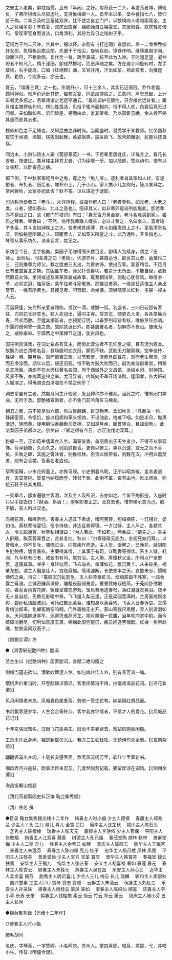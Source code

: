 <!-- { "loadSidebar": true } -->
文安主人老矣，癖耽烟霞，且有『半闲』之好。每秋获一二头，与游荡者博，博辄负，子弟所得缠头尽掷虚牝，支持惟梅卿一人。自辛未以来，堂中食指七八，皆仰给于梅。二年已及时且蓄徒双庆，犹不使之自立门户，以数梅向人唶唶索赎金。主人之负梅多矣！辛亥夏，双庆出应客，梅卿始自立锦雯堂，寄居佩春。双庆轻灵儇巧，常现宰官身而说法，口角清利，其将为异日之钱树子乎。

范铜为干约二尺许，空其中，缀以环。杂剧有《打连厢》者卽此。盖一二雏伶乔扮好女郎，执檀板且歌且拍，先置干于指尖，旋转自如，铮铮作响。继移置眉宇间，仰面注目，不稍欹侧。复作势一耸，跳至鼻端，技至此为入神。于时翘足望、凝神睨者不知凡几。稍不谨细，卽铿然掷地，而恶声随之矣。方在眉宇间旋转时，左手敲板，右手旋扇，口唱《红绣鞋》曲，五官并用，汗出如浆。熟此技者，向推昆寳、艳侬，今则多云、亦云也。

寳云，『瑞春三寳』之一也。形貌纤小，可十三余人，其实已近弱冠。乔作老媪，颇得神似。惟声价远逊其侪，每预文宴，同辈咸揶揄之。乙亥间，声誉忽起，上计车者尤多招之，若辈戏谓之老运亨通云。『最难调护花情性，只合楼台远处看。』麋月楼主赠楞仙句也。楞仙性孤洁，见俗子辄冷面相向，恒不得人欢，色衰后竟无过问者。夫如脂如韦，滔滔皆是，楞而由此，谁其责者。乃以孤僻见絶，余未尝不笑其愚而悲其志也。

楞仙知色之不足博也，又知昆曲之非时尚。当隆盛时，潜受学于某教师。忆癸酉秋夜饮于闻德，酒酣，楞拔剑起舞，英姿飒爽，振采欲飞，故朱颜雕谢，犹能以技自存。

同治末，小游仙馆主人辑《菊部羣英》一书，于若辈里居姓氏，详哉言之。看花长安者，按谱征。麋月楼主择其尤者，订为续增一册。加以品题，赞以诗句。惜有以文害辞，以辞害意之病。

都下例，于中秋家家祀月中之兔，尊之为『兔儿爷』。逐利者肖其像如人状，有泥塑者、布扎者、纸绘者，堆积市上，几于小山。家人携小儿女购归，陈瓜果拜之。常问蓉秋，汝家亦祀此否？默不答。讵以语近于谑耶。

司坊称所爱者曰『老斗』，未详所释。或强作解人曰：『老者尊称。如元老、大老之类。斗者，望如泰山、北斗之意也』。细译其义，似非寒郊瘦岛所能堪此。卽若辈亦不易出之口，故《都门竹枝词》有曰：『身无百万黄金锭，老斗名难买到家』。尝质之琴香。琴香曰：『不然，俗传我辈赚人缠头，必以斗受之，名曰金斗。富者输予多金，其斗当如绰楔上之大。贫者竭其绵薄，其斗如薙发担上之小。至若清贵名流，则如魁星所踢之斗。硕腹贾人，又如粟米所量之斗。此乃通称，非专指也』。琴香从事乐坊久，谅非妄言，姑记之。

乐坊至今日，滥竽极矣。梨园子弟赚得缠头数百金，卽倩人为赎身，谓之『出师』。出师后，同辈尊之曰『老板』。优游岁月，甚自适也。欲世其业者，蓄雏伶二三，己则推尊为师父。教之度曲三五出，为置衣饰，使出应客。面首稍佳，不匝月已有羣空冀北之势。其困盐车者，师父扑责纂切，若辈计无所出，不能自秘，葳蕤然颇自文饰。坐间或述及某某效襄成故事，辄羣相诽笑，则耻心犹存焉。每值令节，必具衣冠，袖芳版，乘车往老斗家敬贺。然接见者寡。一缘是日适值主人亲出贺节，一缘有所费也。其接见者，叩贺起，命坐谭。须臾随赏以红封，多寡一视主人云。

芳诞将逢，先约所亲爱者赐临，或饮一酒，或嬲一饭。名盛者，三四日前卽有客往，亦祝花长好意也。若人衣冠出，遍叩主客。受赏讫，随更衣入坐，各各举觞为寿，尽欢而散。至邀其摆饭者，亦预期订明，以备罗列珍错肴核，维旅烹饪亦调。所需约倍何曾一食之费。故除其诞日外，卽甚膺重名者，胡麻亦不易设。慷慨为之，咸称豪举。于靡费之中寓撙节之道，犹古风也。

国丧例禁演戏，在词史辈各有其主，而倚此营生者不无仰屋之嗟，且有流为匪类。故剏为说白清唱名目，登场服时式衣冠，脚色不缺。武剧无刀鎗箭戟，空拳徒抟，殊堪一哂。期月后，渐而借箸击案，以节繁音，渐而旦脚戴花，渐而老生带须，渐而丑净涂面。期年以后，顿还旧观，惟不敢大鼓大吹而已。嗣为某侍御奏禁，稍稍杀其场面。演剧不在大栅栏著名各园，而于西城外之文昌馆、浙绍乡祠、财神馆。风景不殊，亦掩耳盗铃之举。尤可异者，内城向不凖开场演剧。逢国孝，各大班转入城演之，得毋谓说白清唱在不禁之例乎？

词史辈虽有主者，然期月间生计较窘，发且种种亦不雅观。当此之时，惟有闭门学曲，无所于及。卽艶播宣南者，亦不免门前冷落车马稀矣。

相君之面，虽不能尽似六郎，然白晳翩翩，鲜见黝黑。孟如秋言：『凡新进一伶，静闭密室，令恒饥，旋以粗粝和草头相饷，不设油盐，格难下咽。如是半月，黝黑渐退，转而黄，旋用鹅油香胰勤加洗擦。又如是月余，面首转白，且加润焉』。此法梨园子弟都以之。余笑曰：『卿之得有今日，亦正洗伐功深耳。』

粉郎一至，正如荀奉倩熏衣入坐，满室皆香。盖丽质出于天生者少，不得不从事容饰。芳泽勤施，久而久之，则肌肤自香。更佩以麝兰，熏以沉速，宜无之而不香矣。买香之肆，其施之膏沐者，别推桂林。余赁以佩带者，则数花汉。冲用以熏焚者，则有合香楼，皆著名老店也。

窄窄蛮鞾，小步花砖面上，亦殊可观。小史例着乌靴，正所以昭其敬。盖羔裘退食，吉莫常拖。彼童也纳履而登，转邻于亵。此例不革，良有由也。惟出师后，则挖云鞋子任其曳蹑。

一笑搴帘，卽宜遍敬坐客酒，次及主人及所识，去亦如之。今皆不拘形迹，入座时只以手提壶曰：『斟酒、斟酒！』座客卽羣止之。及其去也，惟举碟示意而己。觚不觚，圣人所以叹也。

鸟啼花落，輙唤奈何。杏春主人遇其下素虐，嗜阿芙蓉，短榻横陈，一灯相对，晏如也。燕秋辈侍宴归，恒令侍夜，非达旦弗得寝。一夕过醉，主人斥之，各褫其衣，令长跽通宵。秋等私相谓曰：『为人若此，不如死』。燕香曰：『请先之。』乘主人鼾睡，取芙蓉膏吞之，苦甚复吐。秋曰：『尔等碌碌无能为，余视死如归耳』。以膏和水，仰不复吐，喁喁泣诀，向晨疾作而逝。主人觉，亟解之，已晚矣。延阴阳生批殃榜，诡言暴疾。生廉得其情，上其事于有司，详鞫香等得状。系主人狱。耗闻，凡与秋有旧者，咸致书有司，属穷治。主人惧，厚赂秋父金。所司以尸亲既罢，遂寝其事。嗟乎！身轻似燕，飞去乌衣。命薄如花，飘沉黄土。从来彼美，祸肇龙蛇。谓主人偏是佳人，宫临磨蝎。情缘遽断，长依兜率之天。哀艶未忘，惯唱懊侬之曲。诗曰：『鼍鼓沉沉虬箭急，玉人斜背银釭泣。烟绡雾縠不胜寒，一瓯香露兰膏湿。金铺密鏁真珠房，雕檀夜蓺铜鳬香。重重寳帐双栖燕，于菟间卧绣墩旁。春泥香雨杏花醉，锦蜂翠蝶恣游戏。罡风蓦地送春归，落红凝就灵英泪。夜半无人各自悲，先教花影暗中移。飞飞遁入梨云里，正是梁园雪满时。兰房画烛飘金烬，碧纱私语脸波润。可怜红艶比芙蓉，谁知身以芙蓉殉。飞香入云春诉哀，文儒青绮沈郎来。化蝉寃魄空呜咽，门外碧桃无主开。蒙山寄我尺素鲤，背人剖读泪如水。天风缥缈迓羊车，远道凭谁荐芳芷。抱月飘烟一捻腰，当年欢向掌中销。而今绮障消磨尽，忉利仙宫度玉箫。绵绵此恨何能已，痴云间逐芳魂起。红楼一角带斜曛，愁煞梁间双燕子。』

《侧帽余谭》终


●《鸿雪轩纪艶四种》题词


艺兰生以《纪艶四种》函索题词，各赋二絶句赠之

侧帽当筵态欲仙，清歌妙舞泥人怜。如何幽赵佳人外，别有羣芳谱一编。

樱桃声价重当时，开卷翻嫌识面迟。客里闲情消不得，拈毫戏谱品花词。【《评花新谱》】

风月闲情老未忘，凤城春色属羣芳。劳他一管生花笔，姹紫嫣红费品量。

书剑飘零感岁华，人生会合等抟沙。客中我亦钟情者，不信才人例爱花。【《凤城品花记》】

十年京洛旧知名，过眼飞花感易生。旧雨不来春欲去，戏拈斑筦赋闲情。

工愁未许此身闲，锦瑟新篇仿义山。我亦三生狂杜牧，无题诗句未全删。【《宣南杂俎》】

翩翩裘马出乡闾，十载长安感客居。煞羡风流杨万里，软红尘里着新书。

嘲风弄月兴逾狂。韵事流传未忍忘。几度然脂劳记载，要留佳话在词场。【《侧帽余谭》】

海昌饭颙山樵题


《清代燕都梨园史料正编 鞠台集秀録》

（清）佚名 撰



●目录
鞠台集秀録光绪十二年作
　绮春主人时小福
少主人德保
　春馥主人郑秀兰
少主人丫头
三儿
禄儿
喜儿
金寳
□□
　丽华主人沈芷秋
　颕川主人陈石头
　芝秀主人陈根棣
　瑞香主人张天元
　嘉颕主人李艳侬
少主人官保
　平阳主人张敬福
　绚香主人江双喜
藕香
　树德主人孔元福
　春茂堂陈
顺林
秋林
　景龢堂梅
少主人二锁
升儿
　胜春主人余紫云
如琴
　景庆主人陈啸云
　敬华主人王福官
　景春主人朱莲芬
　寿春主人陈四保
亮儿
桂子
　忠华主人杨月楼
凤林
凤寳
　平阳主人汪桂芬
　景善堂徐
少主人宝方
宝荃
寳庆
　景华主人韩寳芬
　春福堂
馥云
扶寳
　安华主人王福儿
　绚华主人张芷荃
　安义主人胡喜禄
春如
春莲
春元
　春林主人陈杏云
　颖春主人朱桂元
　燕春主人吴在昌
　乐安主人孙心兰
　近华主人孟金喜
佩芬
　韵秀主人尉迟喜儿
少主人三儿
梅云
长儿
瑞麟
　颖和主人李丽秋
　国兴堂秦
三主人□□
寳琴
寳奎
寳顺
　云龢主人朱蔼云
　保身主人刘赶三
　乐安主人孙采珠
　德春主人杨桂云
翠凤
翠如
　宝春主人陈桐仙
顺喜
　庆春主人李小亭
长寿
长奎
　熙春主人钱桂蟾
素云
怡云
竹云
翠云
黛云
　钖庆主人陆小芬
五主人长林


●鞠台集秀録【光绪十二年作】

○绮春主人时小福

猪毛胡同

名庆，字琴香，一字赞卿，小名阿庆。苏州人。掌四喜部，唱旦，兼昆、弋，并唱小生。传载《明僮合録》。

